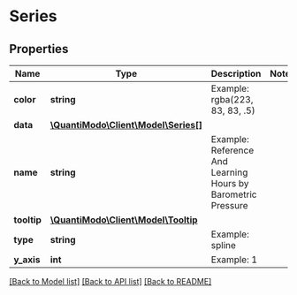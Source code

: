 # Series

## Properties
Name | Type | Description | Notes
------------ | ------------- | ------------- | -------------
**color** | **string** | Example: rgba(223, 83, 83, .5) | 
**data** | [**\QuantiModo\Client\Model\Series[]**](Series.md) |  | 
**name** | **string** | Example: Reference And Learning Hours by Barometric Pressure | 
**tooltip** | [**\QuantiModo\Client\Model\Tooltip**](Tooltip.md) |  | 
**type** | **string** | Example: spline | 
**y_axis** | **int** | Example: 1 | 

[[Back to Model list]](../README.md#documentation-for-models) [[Back to API list]](../README.md#documentation-for-api-endpoints) [[Back to README]](../README.md)


